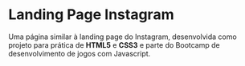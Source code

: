 # Landing Page Instagram
Uma página similar à landing page do Instagram, desenvolvida como projeto para prática de **HTML5** e **CSS3** e parte do Bootcamp de desenvolvimento de jogos com Javascript.

